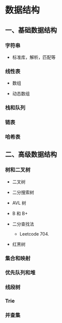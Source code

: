 # 数据结构

## 一、基础数据结构

### 字符串

- 标准库，解析，匹配等

### 线性表

- 数组

- 动态数组

### 栈和队列

### 链表

### 哈希表



## 二、高级数据结构

### 树和二叉树

- 二叉树

- 二分搜索树

- AVL 树

- B 和 B+

- 二分查找法
  - Leetcode 704.

- 红黑树

### 集合和映射

### 优先队列和堆

### 线段树

### Trie

### 并查集